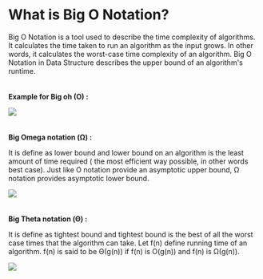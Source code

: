# **What is Big O Notation?**

Big O Notation is a tool used to describe the time complexity of algorithms. It calculates the time taken to run an algorithm as the input grows. In other words, it calculates the worst-case time complexity of an algorithm. Big O Notation in Data Structure describes the upper bound of an algorithm's runtime.
<br>
<br>
<br>
**Example for Big oh (O) :** 

![](https://media.geeksforgeeks.org/wp-content/cdn-uploads/20200807150308/3363.png)
<br>
<br>
<br>
 **Big Omega notation (Ω) :**

It is define as lower bound and lower bound on an algorithm is the least amount of time required ( the most efficient way possible, in other words best case).
Just like O notation provide an asymptotic upper bound, Ω notation provides asymptotic lower bound. 

![](https://media.geeksforgeeks.org/wp-content/cdn-uploads/20200807150659/3611.png)
<br>
<br>
<br>
**Big Theta notation (Θ) :**

It is define as tightest bound and tightest bound is the best of all the worst case times that the algorithm can take.
Let f(n) define running time of an algorithm. 
f(n) is said to be Θ(g(n)) if f(n) is O(g(n)) and f(n) is Ω(g(n)).

![](https://media.geeksforgeeks.org/wp-content/cdn-uploads/20200807150743/36955.png)